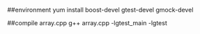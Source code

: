 ##environment
yum install boost-devel gtest-devel gmock-devel

##compile array.cpp
g++ array.cpp -lgtest_main -lgtest
